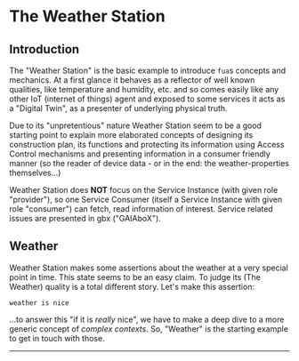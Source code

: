 # The Weather Station

## Introduction

The "Weather Station" is the basic example to introduce `fua`s concepts and mechanics. At a first glance it 
behaves as a reflector of well known qualities, like temperature and humidity, etc. and so comes easily like any
other IoT (internet of things) agent and exposed to some services it acts as a "Digital Twin", as a presenter of 
underlying physical truth.

Due to its "unpretentious" nature Weather Station seem to be a good starting point to explain more elaborated concepts
of designing its construction plan, its functions and protecting its information using Access Control mechanisms and 
presenting information in a consumer friendly manner (so the reader of device data - or in the end:
the weather-properties themselves...) 

Weather Station does **NOT** focus on the Service Instance (with given role "provider"), so one Service Consumer
(itself a Service Instance with given role "consumer") can fetch, read information of interest. Service related issues
are presented in gbx ("GAIAboX").

## Weather 

Weather Station makes some assertions about the weather at a very special point in time. This state seems to be an
easy claim. To judge its (The Weather) quality is a total different story. Let's make this assertion:

```pseudocode
weather is nice
```

...to answer this "if it is _really_ nice", we have to make a deep dive to a more generic concept of _complex contexts_.
So, "Weather" is the starting example to get in touch with those.

---
